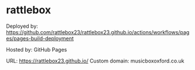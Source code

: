 # rattlebox

Deployed by: https://github.com/rattlebox23/rattlebox23.github.io/actions/workflows/pages/pages-build-deployment

Hosted by: GitHub Pages

URL: https://rattlebox23.github.io/
Custom domain: musicboxoxford.co.uk
